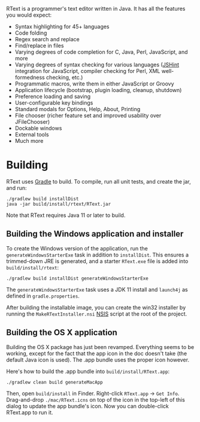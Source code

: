 RText is a programmer's text editor written in Java.  It has all the features
you would expect:

* Syntax highlighting for 45+ languages
* Code folding
* Regex search and replace
* Find/replace in files
* Varying degrees of code completion for C, Java, Perl, JavaScript, and more
* Varying degrees of syntax checking for various languages ([JSHint](http://jshint.com/)
  integration for JavaScript, compiler checking for Perl, XML well-formedness checking, etc.)
* Programmatic macros, write them in either JavaScript or Groovy
* Application lifecycle (bootstrap, plugin loading, cleanup, shutdown)
* Preference loading and saving
* User-configurable key bindings
* Standard modals for Options, Help, About, Printing
* File chooser (richer feature set and improved usability over JFileChooser)
* Dockable windows
* External tools
* Much more

# Building

RText uses [Gradle](http://gradle.org/) to build.  To compile, run
all unit tests, and create the jar, and run:

    ./gradlew build installDist
    java -jar build/install/rtext/RText.jar

Note that RText requires Java 11 or later to build.

## Building the Windows application and installer

To create the Windows version of the application, run the `generateWindowsStarterExe`
task in addition to `installDist`.  This ensures a trimmed-down JRE is generated,
and a starter `RText.exe` file is added into `build/install/rtext`:

    ./gradlew build installDist generateWindowsStarterExe

The `generateWindowsStarterExe` task uses a JDK 11 install and `launch4j` as defined in
`gradle.properties`.

After building the installable image, you can create the win32 installer by
running the `MakeRTextInstaller.nsi` [NSIS](http://nsis.sourceforge.net/Main_Page)
script at the root of the project.

## Building the OS X application

Building the OS X package has just been revamped.  Everything seems to be
working, except for the fact that the app icon in the doc doesn't take
(the default Java icon is used).  The .app bundle uses the proper icon
however.

Here's how to build the .app bundle into `build/install/RText.app`:

    ./gradlew clean build generateMacApp

Then, open `build/install` in Finder.  Right-click `RText.app` ->
`Get Info`.  Drag-and-drop `./mac/RText.icns` on top of the icon in the
top-left of this dialog to update the app bundle's icon.  Now you can
double-click RText.app to run it.
